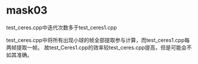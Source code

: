 # mask03
test_ceres.cpp中迭代次数多于test_ceres1.cpp

test_ceres.cpp中将所有出现小球的帧全部提取参与计算，而test_ceres1.cpp每两帧提取一帧。
故test_Ceres1.cpp的效率较test_ceres.cpp提高，但是可能会不如其准确。
